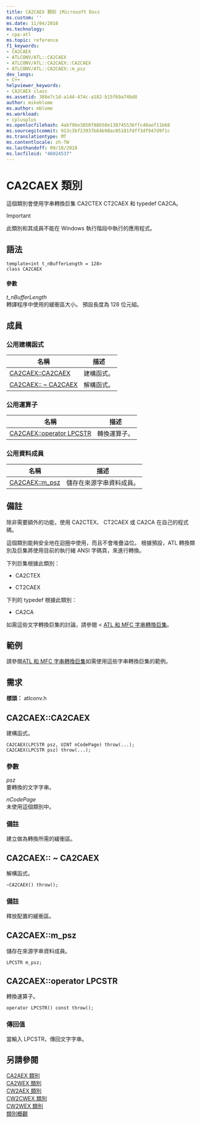 ```yaml
---
title: CA2CAEX 類別 |Microsoft Docs
ms.custom: ''
ms.date: 11/04/2016
ms.technology:
- cpp-atl
ms.topic: reference
f1_keywords:
- CA2CAEX
- ATLCONV/ATL::CA2CAEX
- ATLCONV/ATL::CA2CAEX::CA2CAEX
- ATLCONV/ATL::CA2CAEX::m_psz
dev_langs:
- C++
helpviewer_keywords:
- CA2CAEX class
ms.assetid: 388e7c1d-a144-474c-a182-b15f69a74bd8
author: mikeblome
ms.author: mblome
ms.workload:
- cplusplus
ms.openlocfilehash: 4abf96e3850f88b58e138745536ffc40aef11b68
ms.sourcegitcommit: 913c3bf23937b64b90ac05181fdff3df947d9f1c
ms.translationtype: MT
ms.contentlocale: zh-TW
ms.lasthandoff: 09/18/2018
ms.locfileid: "46024537"
---
```

# <a name="ca2caex-class"></a>CA2CAEX 類別

這個類別會使用字串轉換巨集 CA2CTEX CT2CAEX 和 typedef CA2CA。

> [!IMPORTANT]
>  此類別和其成員不能在 Windows 執行階段中執行的應用程式。

## <a name="syntax"></a>語法

```
template<int t_nBufferLength = 128>
class CA2CAEX
```

#### <a name="parameters"></a>參數

*t_nBufferLength*<br/>
轉譯程序中使用的緩衝區大小。 預設長度為 128 位元組。

## <a name="members"></a>成員

### <a name="public-constructors"></a>公用建構函式

|名稱|描述|
|----------|-----------------|
|[CA2CAEX::CA2CAEX](#ca2caex)|建構函式。|
|[CA2CAEX:: ~ CA2CAEX](#dtor)|解構函式。|

### <a name="public-operators"></a>公用運算子

|名稱|描述|
|----------|-----------------|
|[CA2CAEX::operator LPCSTR](#operator_lpcstr)|轉換運算子。|

### <a name="public-data-members"></a>公用資料成員

|名稱|描述|
|----------|-----------------|
|[CA2CAEX::m_psz](#m_psz)|儲存在來源字串資料成員。|

## <a name="remarks"></a>備註

除非需要額外的功能，使用 CA2CTEX、 CT2CAEX 或 CA2CA 在自己的程式碼。

這個類別能夠安全地在迴圈中使用，而且不會堆疊溢位。 根據預設，ATL 轉換類別及巨集將使用目前的執行緒 ANSI 字碼頁，來進行轉換。

下列巨集根據此類別：

- CA2CTEX

- CT2CAEX

下列的 typedef 根據此類別：

- CA2CA

如需這些文字轉換巨集的討論，請參閱 < [ATL 和 MFC 字串轉換巨集](string-conversion-macros.md)。

## <a name="example"></a>範例

請參閱[ATL 和 MFC 字串轉換巨集](string-conversion-macros.md)如需使用這些字串轉換巨集的範例。

## <a name="requirements"></a>需求

**標頭：** atlconv.h

##  <a name="ca2caex"></a>  CA2CAEX::CA2CAEX

建構函式。

```
CA2CAEX(LPCSTR psz, UINT nCodePage) throw(...);
CA2CAEX(LPCSTR psz) throw(...);
```

### <a name="parameters"></a>參數

*psz*<br/>
要轉換的文字字串。

*nCodePage*<br/>
未使用這個類別中。

### <a name="remarks"></a>備註

建立做為轉換所需的緩衝區。

##  <a name="dtor"></a>  CA2CAEX:: ~ CA2CAEX

解構函式。

```
~CA2CAEX() throw();
```

### <a name="remarks"></a>備註

釋放配置的緩衝區。

##  <a name="m_psz"></a>  CA2CAEX::m_psz

儲存在來源字串資料成員。

```
LPCSTR m_psz;
```

##  <a name="operator_lpcstr"></a>  CA2CAEX::operator LPCSTR

轉換運算子。

```
operator LPCSTR() const throw();
```

### <a name="return-value"></a>傳回值

當輸入 LPCSTR，傳回文字字串。

## <a name="see-also"></a>另請參閱

[CA2AEX 類別](../../atl/reference/ca2aex-class.md)<br/>
[CA2WEX 類別](../../atl/reference/ca2wex-class.md)<br/>
[CW2AEX 類別](../../atl/reference/cw2aex-class.md)<br/>
[CW2CWEX 類別](../../atl/reference/cw2cwex-class.md)<br/>
[CW2WEX 類別](../../atl/reference/cw2wex-class.md)<br/>
[類別概觀](../../atl/atl-class-overview.md)
